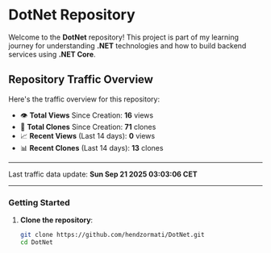 # DotNet Repository

Welcome to the **DotNet** repository! This project is part of my learning journey for understanding **.NET** technologies and how to build backend services using **.NET Core**. 

## Repository Traffic Overview

Here's the traffic overview for this repository:

- 👁️ **Total Views** Since Creation: **16** views
- 🔄 **Total Clones** Since Creation: **71** clones
- 📈 **Recent Views** (Last 14 days): **0** views
- 📊 **Recent Clones** (Last 14 days): **13** clones

---

Last traffic data update: **Sun Sep 21 2025 03:03:06 CET**

---
### Getting Started

1. **Clone the repository**:
   ```bash
   git clone https://github.com/hendzormati/DotNet.git
   cd DotNet
